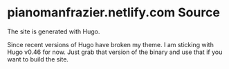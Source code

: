 # pianomanfrazier.netlify.com Source

The site is generated with Hugo.

Since recent versions of Hugo have broken my theme. I am sticking with Hugo v0.46 for now. Just grab that version of the binary and use that if you want to build the site.
